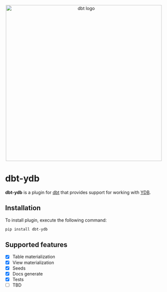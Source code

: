 <p align="center">
  <img src="https://raw.githubusercontent.com/dbt-labs/dbt/ec7dee39f793aa4f7dd3dae37282cc87664813e4/etc/dbt-logo-full.svg" alt="dbt logo" width="500"/>
</p>

# dbt-ydb

**dbt-ydb** is a plugin for [dbt](https://www.getdbt.com/) that provides support for working with [YDB](https://ydb.tech).

## Installation

To install plugin, execute the following command:

```bash
pip install dbt-ydb
```

## Supported features

- [x] Table materialization
- [x] View materialization
- [x] Seeds
- [x] Docs generate
- [x] Tests
- [ ] TBD